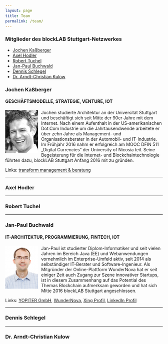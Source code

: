 ```yaml
---
layout: page
title: Team
permalink: /team/
---
```


### Mitglieder des blockLAB Stuttgart-Netzwerkes

- [Jochen Kaßberger](#jochen)
- [Axel Hodler](#axel)
- [Robert Tuchel](#rob)
- [Jan-Paul Buchwald](#jan-paul)
- [Dennis Schlegel](#dennis)
- [Dr. Arndt-Christian Kulow](#arndt)

<a name="jochen"/>

### Jochen Kaßberger

#### GESCHÄFTSMODELLE, STRATEGIE, VENTURE, IOT

<img src="/assets/images/team/jochen.jpg" width="105" alt="Portrait Jochen" style="float: left; margin-right: 10px">
Jochen studierte Architektur an der Universität Stuttgart und beschäftigt sich seit Mitte der 90er Jahre mit dem Internet. Nach einem Aufenthalt in der US-amerikanischen Dot.Com Industrie um die Jahrtausendwende arbeitete er über zehn Jahre als Management- und Organisationsberater in der Automobil- und IT-Industrie. Im Frühjahr 2016 nahm er erfolgreich am MOOC DFIN 511 „Digital Currencies“ der University of Nicosia teil. Seine Begeisterung für die Internet- und Blockchaintechnologie führten dazu, blockLAB Stuttgart Anfang 2016 mit zu gründen.

Links: [transform management & beratung](http://www.transformmanagement.de/unternehmen/)

---

<a name="axel"/>

### Axel Hodler

---

<a name="rob"/>

### Robert Tuchel

---

<a name="jan-paul"/>

### Jan-Paul Buchwald

#### IT-ARCHITEKTUR, PROGRAMMIERUNG, FINTECH, IOT

<img src="/assets/images/team/jan-paul.jpg" width="105" alt="Portrait Jan-Paul" style="float: left; margin-right: 10px">
Jan-Paul ist studierter Diplom-Informatiker und seit vielen Jahren im Bereich Java (EE) und Webanwendungen vornehmlich im Enterprise-Umfeld aktiv, seit 2014 als selbständiger IT-Berater und Software-Ingenieur. Als Mitgründer der Online-Plattform WunderNova hat er seit einiger Zeit auch Zugang zur Szene innovativer Startups, ist in diesem Zusammenhang auf das Potential des Themas Blockchain aufmerksam geworden und hat sich Mitte 2016 blockLAB Stuttgart angeschlossen.

Links: [YOPITER GmbH](http://www.yopiter.com), [WunderNova](http://www.wundernova.com), [Xing Profil](https://www.xing.com/profile/JanPaul_Buchwald), [LinkedIn Profil](https://www.linkedin.com/in/jan-paul-buchwald-23542423)

---

<a name="dennis"/>

### Dennis Schlegel

---

<a name="arndt"/>

### Dr. Arndt-Christian Kulow
